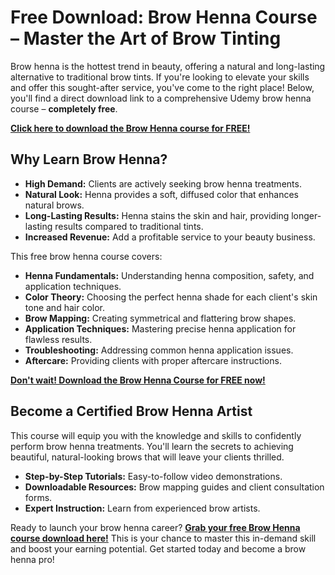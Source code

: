 # Free Download: Brow Henna Course – Master the Art of Brow Tinting

Brow henna is the hottest trend in beauty, offering a natural and long-lasting alternative to traditional brow tints. If you're looking to elevate your skills and offer this sought-after service, you've come to the right place! Below, you'll find a direct download link to a comprehensive Udemy brow henna course – **completely free**.

[**Click here to download the Brow Henna course for FREE!**](https://udemywork.com/brow-henna-course)

## Why Learn Brow Henna?

*   **High Demand:** Clients are actively seeking brow henna treatments.
*   **Natural Look:** Henna provides a soft, diffused color that enhances natural brows.
*   **Long-Lasting Results:** Henna stains the skin and hair, providing longer-lasting results compared to traditional tints.
*   **Increased Revenue:** Add a profitable service to your beauty business.

This free brow henna course covers:

*   **Henna Fundamentals:** Understanding henna composition, safety, and application techniques.
*   **Color Theory:** Choosing the perfect henna shade for each client's skin tone and hair color.
*   **Brow Mapping:** Creating symmetrical and flattering brow shapes.
*   **Application Techniques:** Mastering precise henna application for flawless results.
*   **Troubleshooting:** Addressing common henna application issues.
*   **Aftercare:** Providing clients with proper aftercare instructions.

[**Don't wait! Download the Brow Henna Course for FREE now!**](https://udemywork.com/brow-henna-course)

## Become a Certified Brow Henna Artist

This course will equip you with the knowledge and skills to confidently perform brow henna treatments. You'll learn the secrets to achieving beautiful, natural-looking brows that will leave your clients thrilled.

*   **Step-by-Step Tutorials:** Easy-to-follow video demonstrations.
*   **Downloadable Resources:** Brow mapping guides and client consultation forms.
*   **Expert Instruction:** Learn from experienced brow artists.

Ready to launch your brow henna career? **[Grab your free Brow Henna course download here!](https://udemywork.com/brow-henna-course)** This is your chance to master this in-demand skill and boost your earning potential. Get started today and become a brow henna pro!
